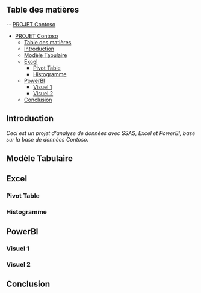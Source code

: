 

## Table des matières

-- [PROJET Contoso](#projet-contoso)
- [PROJET Contoso](#projet-contoso)
  - [Table des matières](#table-des-matières)
  - [Introduction](#introduction)
  - [Modèle Tabulaire](#modèle-tabulaire)
  - [Excel](#excel)
    - [Pivot Table](#pivot-table)
    - [Histogramme](#histogramme)
  - [PowerBI](#powerbi)
    - [Visuel 1](#visuel-1)
    - [Visuel 2](#visuel-2)
  - [Conclusion](#conclusion)



## Introduction

*Ceci est un projet d'analyse de données avec SSAS, Excel et PowerBI, basé sur la base de données Contoso.*

## Modèle Tabulaire

## Excel

### Pivot Table

### Histogramme

## PowerBI

### Visuel 1

### Visuel 2

## Conclusion
